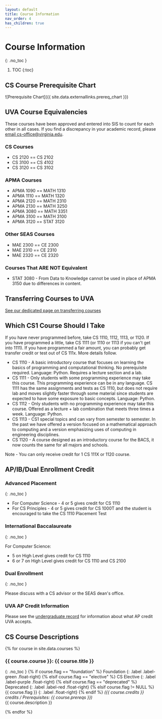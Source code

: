 ```yaml
---
layout: default
title: Course Information
nav_order: 4
has_children: true
---
```


# Course Information
{: .no_toc }

1. TOC
{:toc}

## CS Course Prerequisite Chart

![Prerequisite Chart]({{ site.data.externallinks.prereq_chart }})

## UVA Course Equivalencies

These courses have been approved and entered into SIS to count for each other in all cases.  If you find a discrepancy in your academic record, please [email cs-office@virginia.edu](mailto:cs-office@virginia.edu).

### CS Courses

* CS 2120 == CS 2102
* CS 3100 == CS 4102
* CS 3120 == CS 3102

### APMA Courses

* APMA 1090 == MATH 1310
* APMA 1110 == MATH 1320
* APMA 2120 == MATH 2310
* APMA 2130 == MATH 3250
* APMA 3080 == MATH 3351
* APMA 3100 == MATH 3100
* APMA 3120 == STAT 3120

### Other SEAS Courses

* MAE 2300 == CE 2300
* MAE 2310 == CE 2310
* MAE 2320 == CE 2320

### Courses That ARE NOT Equivalent

* STAT 3080 - From Data to Knowledge cannot be used in place of APMA 3150 due to differences in content.


## Transferring Courses to UVA

[See our dedicated page on transferring courses](/transfer.html)

## Which CS1 Course Should I Take

If you have never programmed before, take CS 1110, 1112, 1113, or 1120. If you have programmed a little, take CS 1111 (or 1110 or 1113 if you can't get into 1111). If you have programmed a fair amount, you can probably get transfer credit or test out of CS 111x. More details follow.

* CS 1110 - A basic introductory course that focuses on learning the basics of programming and computational thinking. No prerequisite required. Language: Python. Requires a lecture section and a lab.
* CS 1111 - Only students with some programming experience may take this course. This programming experience can be in any language. CS 1111 has the same assignments and tests as CS 1110, but does not require lab and moves slightly faster through some material since students are expected to have some exposure to basic concepts. Language: Python.
* CS 1112 - Only students with no programming experience may take this course. Offered as a lecture + lab combination that meets three times a week. Language: Python.
* CS 1113 - CS1 special topics and can vary from semester to semester. In the past we have offered a version focused on a mathematical approach to computing and a version emphasizing uses of computing in engineering disciplines.
* CS 1120 - A course designed as an introductory course for the BACS, it now counts the same for all majors and schools.

Note - You can only receive credit for 1 CS 111X or 1120 course.

## AP/IB/Dual Enrollment Credit

### Advanced Placement
{: .no_toc }

* For Computer Science - 4 or 5 gives credit for CS 1110
* For CS Principles - 4 or 5 gives credit for CS 1000T and the student is encouraged to take the CS 1110 Placement Test

### International Baccalaureate
{: .no_toc }

For Computer Science:

* 5 on High Level gives credit for CS 1110
* 6 or 7 on High Level gives credit for CS 1110 and CS 2100

### Dual Enrollment
{: .no_toc }

Please discuss with a CS advisor or the SEAS dean's office.

### UVA AP Credit Information

Please see the [undergraduate record]({{site.data.externallinks.ap_credit}}) for information about what AP credit UVA accepts.

## CS Course Descriptions

{% for course in site.data.courses %}

### {{ course.course }}: {{ course.title }}
{: .no_toc }
{% if course.flag == "foundation" %}
Foundation
{: .label .label-green .float-right}
{% elsif course.flag == "elective" %}
CS Elective
{: .label .label-purple .float-right}
{% elsif course.flag == "deprecated" %}
Deprecated
{: .label .label-red .float-right}
{% elsif course.flag != NULL %}
{{ course.flag }}
{: .label .float-right}
{% endif %}
_({{ course.credits }} credits  / Prerequisites: {{ course.prereqs }})_     
{{ course.description }}

{% endfor %}